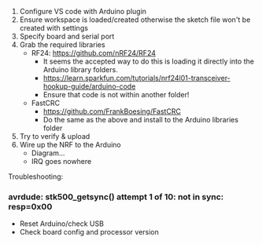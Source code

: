 1) Configure VS code with Arduino plugin 
2) Ensure workspace is loaded/created otherwise the sketch file won't be created with settings
3) Specify board and serial port
4) Grab the required libraries
    - RF24: https://github.com/nRF24/RF24
        - It seems the accepted way to do this is loading it directly into the Arduino library folders. 
        - https://learn.sparkfun.com/tutorials/nrf24l01-transceiver-hookup-guide/arduino-code
        - Ensure that code is not within another folder!
    - FastCRC
        - https://github.com/FrankBoesing/FastCRC
        - Do the same as the above and install to the Arduino libraries folder 
5) Try to verify & upload 
6) Wire up the NRF to the Arduino 
    - Diagram... 
    - IRQ goes nowhere 

Troubleshooting:

### avrdude: stk500_getsync() attempt 1 of 10: not in sync: resp=0x00

- Reset Arduino/check USB
- Check board config and processor version